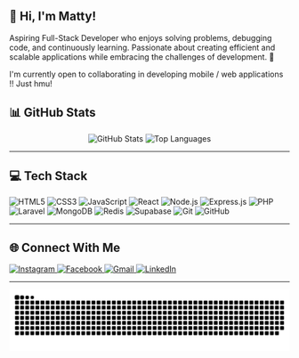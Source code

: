 <h2 align="left">👋 Hi, I'm Matty! </h2>

<p align="left">
  Aspiring Full-Stack Developer who enjoys solving problems, debugging code, and continuously learning. Passionate about creating efficient and scalable applications while embracing the challenges of development. 🚀
</p>

<p align="left">
  I'm currently open to collaborating in developing mobile / web applications !! Just hmu!
</p>

## 📊 GitHub Stats  
<div align="center">
  <img src="https://github-readme-stats.vercel.app/api?username=darkttyu&show_icons=true&count_private=true&theme=dracula&hide_border=false" height="160" alt="GitHub Stats" />
  <img src="https://github-readme-stats.vercel.app/api/top-langs?username=darkttyu&layout=compact&langs_count=6&theme=dracula&hide_border=false" height="160" alt="Top Languages" />
</div>

---

## 💻 Tech Stack  
<div align="left">
  <!-- Frontend -->
  <img src="https://cdn.jsdelivr.net/gh/devicons/devicon/icons/html5/html5-original.svg" height="30" alt="HTML5" />
  <img src="https://cdn.jsdelivr.net/gh/devicons/devicon/icons/css3/css3-original.svg" height="30" alt="CSS3" />
  <img src="https://cdn.jsdelivr.net/gh/devicons/devicon/icons/javascript/javascript-original.svg" height="30" alt="JavaScript" />
  <img src="https://cdn.jsdelivr.net/gh/devicons/devicon/icons/react/react-original.svg" height="30" alt="React" />
  
  <!-- Backend -->
  <img src="https://cdn.jsdelivr.net/gh/devicons/devicon/icons/nodejs/nodejs-original.svg" height="30" alt="Node.js" />
  <img src="https://cdn.jsdelivr.net/gh/devicons/devicon/icons/express/express-original.svg" height="30" alt="Express.js" />
  <img src="https://cdn.jsdelivr.net/gh/devicons/devicon/icons/php/php-original.svg" height="30" alt="PHP" />
  <img src="https://cdn.jsdelivr.net/gh/devicons/devicon/icons/laravel/laravel-plain.svg" height="30" alt="Laravel" />
  
  <!-- Databases -->
  <img src="https://cdn.jsdelivr.net/gh/devicons/devicon/icons/mongodb/mongodb-original.svg" height="30" alt="MongoDB" />
  <img src="https://cdn.jsdelivr.net/gh/devicons/devicon/icons/redis/redis-original.svg" height="30" alt="Redis" />
  <img src="https://cdn.jsdelivr.net/gh/devicons/devicon/icons/supabase/supabase-original.svg" height="30" alt="Supabase" />
  
  <!-- Version Control -->
  <img src="https://cdn.jsdelivr.net/gh/devicons/devicon/icons/git/git-original.svg" height="30" alt="Git" />
  <img src="https://cdn.jsdelivr.net/gh/devicons/devicon/icons/github/github-original.svg" height="30" alt="GitHub" />
</div>

---

## 🌐 Connect With Me  
<div align="left">
  <a href="https://www.instagram.com/takomattyy/" target="_blank">
    <img src="https://img.shields.io/badge/Instagram-E4405F?style=for-the-badge&logo=instagram&logoColor=white" height="35" alt="Instagram" />
  </a>
  <a href="https://www.facebook.com/glowindadarki/" target="_blank">
    <img src="https://img.shields.io/badge/Facebook-1877F2?style=for-the-badge&logo=facebook&logoColor=white" height="35" alt="Facebook" />
  </a>
  <a href="mailto:your-email@gmail.com" target="_blank">
    <img src="https://img.shields.io/badge/Gmail-D14836?style=for-the-badge&logo=gmail&logoColor=white" height="35" alt="Gmail" />
  </a>
  <a href="https://www.linkedin.com/in/darkttyu/" target="_blank">
    <img src="https://img.shields.io/badge/LinkedIn-0077B5?style=for-the-badge&logo=linkedin&logoColor=white" height="35" alt="LinkedIn" />
  </a>
</div>

---
  
<picture>
  <source media="(prefers-color-scheme: dark)" srcset="https://raw.githubusercontent.com/darkttyu/darkttyu/output/github-snake-dark.svg" />
  <source media="(prefers-color-scheme: light)" srcset="https://raw.githubusercontent.com/darkttyu/darkttyu/output/github-snake.svg" />
  <img alt="GitHub Contribution Snake" src="https://raw.githubusercontent.com/darkttyu/darkttyu/output/github-snake.svg" />
</picture>
